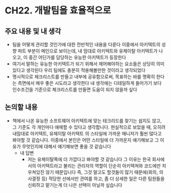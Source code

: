 # CH22. 개발팀을 효율적으로

## 주요 내용 및 내 생각

- 팀을 어떻게 관리할 것인가에 대한 전반적인 내용을 다룬다 이중에서 아키텍트의 성향 파트 부분이 메인으로 보이는데, 내 맘대로 아키텍트와 유체이탈 아키텍트가 나오고, 이 중간 어딘가를 담당하는 유능한 아키텍트가 등장한다
- 여기서 말하는 유능한 아키텍트가 되기 위해서 제어해야하는 요소들은 상당히 의미있다고 생각된다 우리 팀에도 충분히 적용해볼만한 것이라고 생각되었다
- 명시적으로 체크리스트를 만들고 내부에 공유함으로써, 목표하는 바를 명확히 한다는 측면에서 매우 좋은 시도라고 생각한다 내 생각에는 디테일하게 들어가기 보다 인수조건을 기준으로 체크리스트를 만들면 도움이 되지 않을까 싶다

## 논의할 내용

- 책에서 나온 유능한 소프트웨어 아키텍트에 맞는 테크리드를 찾기는 쉽지도 않고, 그 기준도 각 개인마다 애매할 수 있다고 생각합니다. 현실적으로 보았을 때, 오히려 내맘대로 아키텍트, 유체이탈 아키텍트 의 스타일에 가까운 매니저가 훨씬 많다고 봐야할 것 같습니다. 이중에서 본인은 어떤 스타일에 더 가까운지 얘기해보고 그 이유가 무엇인지에 대해서 얘기해보면 좋을 것 같습니다
    - 내 답변
        - 저는 유체이탈쪽에 더 가깝다고 봐야할 것 같습니다 그 이유는 한국 회사에서의 아키텍트라고 불리는 관리자의 역할이 단순히 아키텍쳐와 코드에만 치우쳐있진 않기 때문입니다 즉, 그것 말고도 할것들이 많기 때문에(회의, 의사결정 등) 적당한 선에서만 관여를 하고, 좀 더 상세한 일은 다른 팀원들을 신뢰하고 맡기는게 더 나은 선택이 아닐까 싶습니다